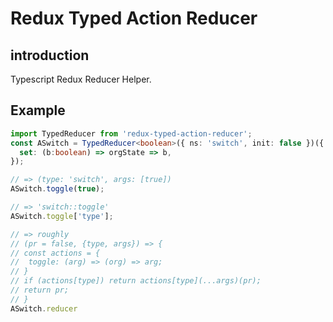 # Redux Typed Action Reducer

## introduction

Typescript Redux Reducer Helper.

## Example

```typescript
import TypedReducer from 'redux-typed-action-reducer';
const ASwitch = TypedReducer<boolean>({ ns: 'switch', init: false })({
  set: (b:boolean) => orgState => b,
});

// => (type: 'switch', args: [true])
ASwitch.toggle(true);

// => 'switch::toggle' 
ASwitch.toggle['type'];

// => roughly
// (pr = false, {type, args}) => {
// const actions = {
//  toggle: (arg) => (org) => arg;
// } 
// if (actions[type]) return actions[type](...args)(pr);
// return pr;
// }
ASwitch.reducer
```